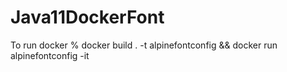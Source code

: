 # Java11DockerFont
To run docker 
% docker build . -t alpinefontconfig && docker run alpinefontconfig -it
